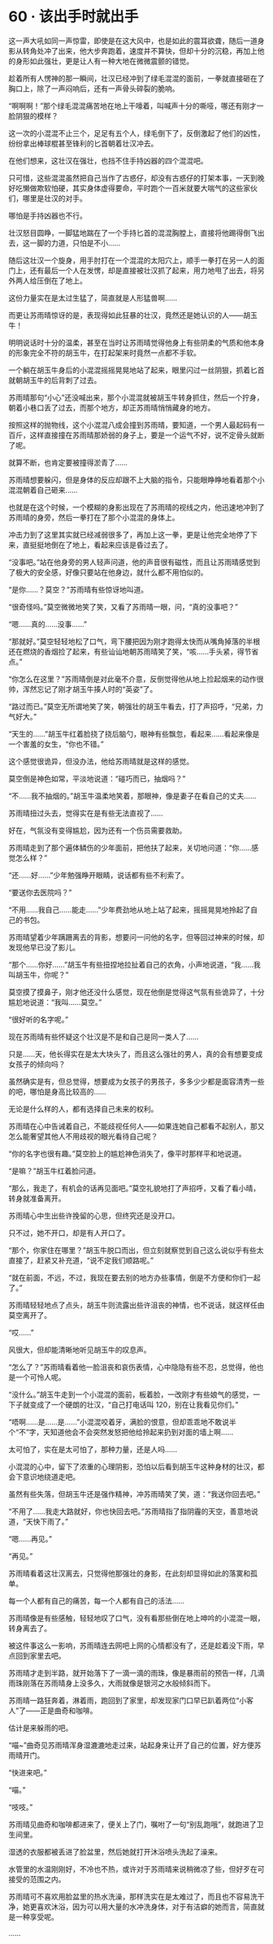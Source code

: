 # 60 · 该出手时就出手

这一声大吼如同一声惊雷，即使是在这大风中，也是如此的震耳欲聋，随后一道身影从转角处冲了出来，他大步奔跑着，速度并不算快，但却十分的沉稳，再加上他的身形如此强壮，更是让人有一种大地在微微震颤的错觉。

趁着所有人愣神的那一瞬间，壮汉已经冲到了绿毛混混的面前，一拳就直接砸在了胸口上，除了一声闷响后，还有一声骨头碎裂的脆响。

“啊啊啊！”那个绿毛混混痛苦地在地上干嚎着，叫喊声十分的嘶哑，哪还有刚才一脸阴狠的模样？

这一次的小混混不止三个，足足有五个人，绿毛倒下了，反倒激起了他们的凶性，纷纷拿出棒球棍甚至锋利的匕首朝着壮汉冲去。

在他们想来，这壮汉在强壮，也挡不住手持凶器的四个混混吧。

只可惜，这些混混虽然把自己当作了古惑仔，却没有古惑仔的打架本事，一天到晚好吃懒做欺软怕硬，其实身体虚得要命，平时跑个一百米就要大喘气的这些家伙们，哪里是壮汉的对手。

哪怕是手持凶器也不行。

壮汉怒目圆睁，一脚猛地踹在了一个手持匕首的混混胸膛上，直接将他踢得倒飞出去，这一脚的力道，只怕是不小……

随后这壮汉一个旋身，用手肘打在一个混混的太阳穴上，顺手一拳打在另一人的面门上，还有最后一个人在发愣，却是直接被壮汉抓了起来，用力地甩了出去，将另外两人给压倒在了地上。

这份力量实在是太过生猛了，简直就是人形猛兽啊……

而更让苏雨晴惊讶的是，表现得如此狂暴的壮汉，竟然还是她认识的人——胡玉牛！

明明说话时十分的温柔，甚至在当时让苏雨晴觉得他身上有些阴柔的气质和他本身的形象完全不符的胡玉牛，在打起架来时竟然一点都不手软。

一个躺在胡玉牛身后的小混混摇摇晃晃地站了起来，眼里闪过一丝阴狠，抓着匕首就朝胡玉牛的后背刺了过去。

苏雨晴那句“小心”还没喊出来，那个小混混就被胡玉牛转身抓住，然后一个拧身，朝着小巷口丢了过去，而那个地方，却正苏雨晴悄悄藏身的地方。

按照这样的抛物线，这个小混混八成会撞到苏雨晴，要知道，一个男人最起码有一百斤，这样直接撞在苏雨晴那娇弱的身子上，要是一个运气不好，说不定骨头就断了呢。

就算不断，也肯定要被撞得淤青了……

苏雨晴想要躲闪，但是身体的反应却跟不上大脑的指令，只能眼睁睁地看着那个小混混朝着自己砸来……

也就是在这个时候，一个模糊的身影出现在了苏雨晴的视线之内，他迅速地冲到了苏雨晴的身旁，然后一拳打在了那个小混混的身体上。

冲击力到了这里其实就已经减弱很多了，再加上这一拳，更是让他完全地停了下来，直挺挺地倒在了地上，看起来应该是昏过去了。

“没事吧。”站在他身旁的男人轻声问道，他的声音很有磁性，而且让苏雨晴感觉到了极大的安全感，好像只要站在他身边，就什么都不用怕似的。

“是你……？莫空？”苏雨晴有些惊讶地叫道。

“很奇怪吗。”莫空微微地笑了笑，又看了苏雨晴一眼，问，“真的没事吧？”

“嗯……真的……没事……”

“那就好。”莫空轻轻地松了口气，弯下腰把因为刚才跑得太快而从嘴角掉落的半根还在燃烧的香烟捡了起来，有些讪讪地朝苏雨晴笑了笑，“咳……手头紧，得节省点。”

“你怎么在这里？”苏雨晴倒是对此毫不介意，反倒觉得他从地上捡起烟来的动作很帅，浑然忘记了刚才胡玉牛揍人时的“英姿”了。

“路过而已。”莫空无所谓地笑了笑，朝强壮的胡玉牛看去，打了声招呼，“兄弟，力气好大。”

“天生的……”胡玉牛红着脸挠了挠后脑勺，眼神有些飘忽，看起来……看起来像是一个害羞的女生，“你也不错。”

这个感觉很诡异，但没办法，他给苏雨晴就是这样的感觉。

莫空倒是神色如常，平淡地说道：“碰巧而已，抽烟吗？”

“不……我不抽烟的。”胡玉牛温柔地笑着，那眼神，像是妻子在看自己的丈夫……

苏雨晴扭过头去，觉得实在是有些无法直视了……

好在，气氛没有变得尴尬，因为还有一个伤员需要救助。

苏雨晴走到了那个遍体鳞伤的少年面前，把他扶了起来，关切地问道：“你……感觉怎么样？”

“还……好……”少年勉强睁开眼睛，说话都有些不利索了。

“要送你去医院吗？”

“不用……我自己……能走……”少年费劲地从地上站了起来，摇摇晃晃地拎起了自己的书包。

苏雨晴望着少年蹒跚离去的背影，想要问一问他的名字，但等回过神来的时候，却发现他早已没了影儿。

“那个……你好……”胡玉牛有些扭捏地拉扯着自己的衣角，小声地说道，“我……我叫胡玉牛，你呢？”

莫空摸了摸鼻子，刚才他还没什么感觉，现在他倒是觉得这气氛有些诡异了，十分尴尬地说道：“我叫……莫空。”

“很好听的名字呢。”

现在苏雨晴有些怀疑这个壮汉是不是和自己是同一类人了……

只是……天，他长得实在是太大块头了，而且这么强壮的男人，真的会有想要变成女孩子的倾向吗？

虽然确实是有，但总觉得，想要成为女孩子的男孩子，多多少少都是面容清秀一些的吧，哪怕是身高比较高的……

无论是什么样的人，都有选择自己未来的权利。

苏雨晴在心中告诫着自己，不能歧视任何人——如果连她自己都看不起别人，那又怎么能奢望其他人不用歧视的眼光看待自己呢？

“你的名字也很有趣。”莫空脸上的尴尬神色消失了，像平时那样平和地说道。

“是嘛？”胡玉牛红着脸问道。

“那么，我走了，有机会的话再见面吧。”莫空礼貌地打了声招呼，又看了看小晴，转身就准备离开。

苏雨晴心中生出些许挽留的心思，但终究还是没开口。

只不过，她不开口，却是有人开口了。

“那个，你家住在哪里？”胡玉牛脱口而出，但立刻就察觉到自己这么说似乎有些太直接了，赶紧又补充道，“说不定我们顺路呢。”

“就在前面，不远，不过，我现在要去别的地方办些事情，倒是不方便和你们一起了。”

苏雨晴轻轻地点了点头，胡玉牛则流露出些许沮丧的神情，也不说话，就这样任由莫空离开了。

“哎……”

风很大，但却能清晰地听见胡玉牛的叹息声。

“怎么了？”苏雨晴看着他一脸沮丧和哀伤表情，心中隐隐有些不忍，总觉得，他也是一个可怜人呢。

“没什么。”胡玉牛走到一个小混混的面前，板着脸，一改刚才有些娘气的感觉，一下子就变成了一个硬朗的壮汉，“自己打电话叫 120，别在让我看见你们。”

“唔啊……是……是……”小混混咬着牙，满脸的恨意，但却乖乖地不敢说半个“不”字，天知道他会不会突然发怒把他给拎起来扔到对面的墙上啊……

太可怕了，实在是太可怕了，那种力量，还是人吗……

小混混的心中，留下了浓重的心理阴影，恐怕以后看到胡玉牛这种身材的壮汉，都会下意识地绕道走吧。

虽然有些失落，但胡玉牛还是强作精神，冲苏雨晴笑了笑，道：“我送你回去吧。”

“不用了……我走大路就好，你也快回去吧。”苏雨晴指了指阴霾的天空，善意地说道，“天快下雨了。”

“嗯……再见。”

“再见。”

苏雨晴看着这壮汉离去，只觉得他那强壮的身影，在此刻却显得如此的落寞和孤单。

每一个人都有自己的痛苦，每一个人都有自己的活法……

苏雨晴像是有些感触，轻轻地叹了口气，没有看那些倒在地上呻吟的小混混一眼，转身离去了。

被这件事这么一影响，苏雨晴连去网吧上网的心情都没有了，还是趁着没下雨，早点回到家里去吧。

苏雨晴才走到半路，就开始落下了一滴一滴的雨珠，像是暴雨前的预告一样，几滴雨珠刚落在苏雨晴身上没多久，大雨就像是银河之水般倾斜而下。

苏雨晴一路狂奔着，淋着雨，跑回到了家里，却发现家门口早已趴着两位“小客人”了——正是曲奇和咖啡。

估计是来躲雨的吧。

“喵~”曲奇见苏雨晴浑身湿漉漉地走过来，站起身来让开了自己的位置，好方便苏雨晴开门。

“快进来吧。”

“喵。”

“吱吱。”

苏雨晴见曲奇和咖啡都进来了，便关上了门，嘱咐了一句“别乱跑哦”，就跑进了卫生间里。

湿透的衣服都被丢进了脸盆里，然后她就打开沐浴喷头洗起了澡来。

水管里的水温刚刚好，不冷也不热，或许对于苏雨晴来说稍微凉了些，但好歹在可接受的范围之内。

苏雨晴可不喜欢用脸盆里的热水洗澡，那样洗实在是太难过了，而且也不容易洗干净，她更喜欢沐浴，因为可以用大量的水冲洗身体，对于有洁癖的她而言，简直就是一种享受呢。

……
